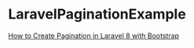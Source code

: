 # LaravelPaginationExample

[How to Create Pagination in Laravel 8 with Bootstrap](https://www.remotestack.io/how-to-create-pagination-in-laravel-with-bootstrap/)